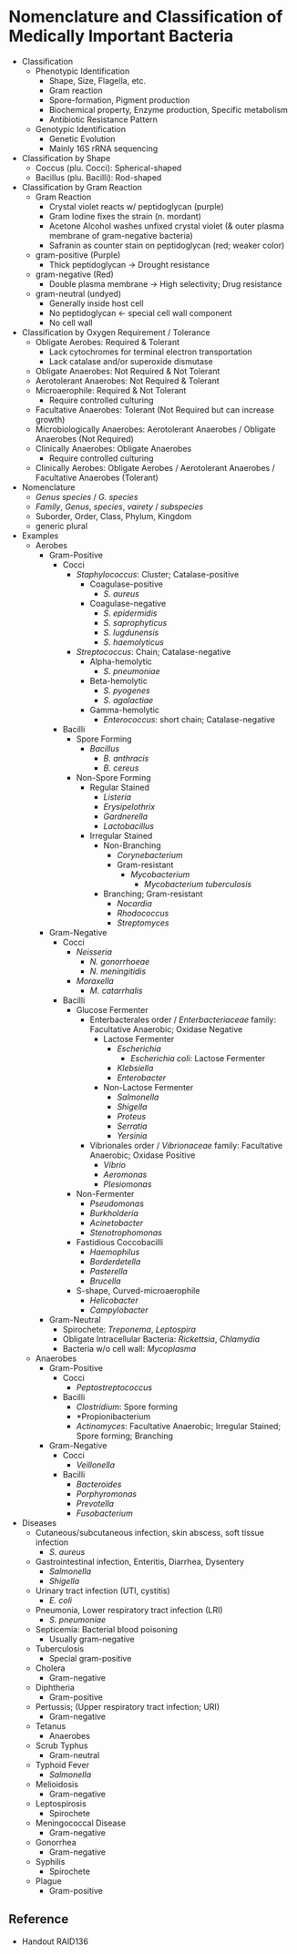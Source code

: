 # Nomenclature and Classification of Medically Important Bacteria

* Classification
  * Phenotypic Identification
    * Shape, Size, Flagella, etc.
    * Gram reaction
    * Spore-formation, Pigment production
    * Biochemical property, Enzyme production, Specific metabolism
    * Antibiotic Resistance Pattern
  * Genotypic Identification
    * Genetic Evolution
    * Mainly 16S rRNA sequencing
* Classification by Shape
  * Coccus (plu. Cocci): Spherical-shaped
  * Bacillus (plu. Bacilli): Rod-shaped
* Classification by Gram Reaction
  * Gram Reaction
    * Crystal violet reacts w/ peptidoglycan (purple)
    * Gram Iodine fixes the strain (n. mordant)
    * Acetone Alcohol washes unfixed crystal violet (& outer plasma membrane of gram-negative bacteria)
    * Safranin as counter stain on peptidoglycan (red; weaker color)
  * gram-positive (Purple)
    * Thick peptidoglycan → Drought resistance
  * gram-negative (Red)
    * Double plasma membrane → High selectivity; Drug resistance
  * gram-neutral (undyed)
    * Generally inside host cell
    * No peptidoglycan ← special cell wall component
    * No cell wall
* Classification by Oxygen Requirement / Tolerance
  * Obligate Aerobes: Required & Tolerant
    * Lack cytochromes for terminal electron transportation
    * Lack catalase and/or superoxide dismutase
  * Obligate Anaerobes: Not Required & Not Tolerant
  * Aerotolerant Anaerobes: Not Required & Tolerant
  * Microaerophile: Required & Not Tolerant
    * Require controlled culturing
  * Facultative Anaerobes: Tolerant (Not Required but can increase growth)
  * Microbiologically Anaerobes: Aerotolerant Anaerobes / Obligate Anaerobes (Not Required)
  * Clinically Anaerobes: Obligate Anaerobes
    * Require controlled culturing
  * Clinically Aerobes: Obligate Aerobes / Aerotolerant Anaerobes / Facultative Anaerobes (Tolerant)
* Nomenclature
  * *Genus species* / *G. species*
  * *Family*, *Genus*, *species*, *vairety* / *subspecies*
  * Suborder, Order, Class, Phylum, Kingdom
  * generic plural
* Examples
  * Aerobes
    * Gram-Positive
      * Cocci
        * *Staphylococcus*: Cluster; Catalase-positive
          * Coagulase-positive
            * *S. aureus*
          * Coagulase-negative
            * *S. epidermidis*
            * *S. saprophyticus*
            * *S. lugdunensis*
            * *S. haemolyticus*
        * *Streptococcus*: Chain; Catalase-negative
          * Alpha-hemolytic
            * *S. pneumoniae*
          * Beta-hemolytic
            * *S. pyogenes*
            * *S. agalactiae*
          * Gamma-hemolytic
            * *Enterococcus*: short chain; Catalase-negative
      * Bacilli
        * Spore Forming
          * *Bacillus*
            * *B. anthracis*
            * *B. cereus*
        * Non-Spore Forming
          * Regular Stained
            * *Listeria*
            * *Erysipelothrix*
            * *Gardnerella*
            * *Lactobacillus*
          * Irregular Stained
            * Non-Branching
              * *Corynebacterium*
              * Gram-resistant
                * *Mycobacterium*
                  * *Mycobacterium tuberculosis*
            * Branching; Gram-resistant
              * *Nocardia*
              * *Rhodococcus*
              * *Streptomyces*
    * Gram-Negative
      * Cocci
        * *Neisseria*
          * *N. gonorrhoeae*
          * *N. meningitidis*
        * *Moraxella*
          * *M. catarrhalis*
      * Bacilli
        * Glucose Fermenter
          * Enterbacterales order / *Enterbacteriaceae* family: Facultative Anaerobic; Oxidase Negative
            * Lactose Fermenter
              * *Escherichia*
                * *Escherichia coli*: Lactose Fermenter
              * *Klebsiella*
              * *Enterobacter*
            * Non-Lactose Fermenter
              * *Salmonella*
              * *Shigella*
              * *Proteus*
              * *Serratia*
              * *Yersinia*
          * Vibrionales order / *Vibrionaceae* family: Facultative Anaerobic; Oxidase Positive
            * *Vibrio*
            * *Aeromonas*
            * *Plesiomonas*
        * Non-Fermenter
          * *Pseudomonas*
          * *Burkholderia*
          * *Acinetobacter*
          * *Stenotrophomonas*
        * Fastidious Coccobacilli
          * *Haemophilus*
          * *Borderdetella*
          * *Pasterella*
          * *Brucella*
        * S-shape, Curved-microaerophile
          * *Helicobacter*
          * *Campylobacter*
    * Gram-Neutral
      * Spirochete: *Treponema*, *Leptospira*
      * Obligate Intracellular Bacteria: *Rickettsia*, *Chlamydia*
      * Bacteria w/o cell wall: *Mycoplasma*
  * Anaerobes
    * Gram-Positive
      * Cocci
        * *Peptostreptococcus*
      * Bacilli
        * *Clostridium*: Spore forming
        * \*Propionibacterium
        * *Actinomyces*: Facultative Anaerobic; Irregular Stained; Spore forming; Branching
    * Gram-Negative
      * Cocci
        * *Veillonella*
      * Bacilli
        * *Bacteroides*
        * *Porphyromonas*
        * *Prevotella*
        * *Fusobacterium*
* Diseases
  * Cutaneous/subcutaneous infection, skin abscess, soft tissue infection
    * *S. aureus*
  * Gastrointestinal infection, Enteritis, Diarrhea, Dysentery
    * *Salmonella*
    * *Shigella*
  * Urinary tract infection (UTI, cystitis)
    * *E. coli*
  * Pneumonia, Lower respiratory tract infection (LRI)
    * *S. pneumoniae*
  * Septicemia: Bacterial blood poisoning
    * Usually gram-negative
  * Tuberculosis
    * Special gram-positive
  * Cholera
    * Gram-negative
  * Diphtheria
    * Gram-positive
  * Pertussis; (Upper respiratory tract infection; URI)
    * Gram-negative
  * Tetanus
    * Anaerobes
  * Scrub Typhus
    * Gram-neutral
  * Typhoid Fever
    * *Salmonella*
  * Melioidosis
    * Gram-negative
  * Leptospirosis
    * Spirochete
  * Meningococcal Disease
    * Gram-negative
  * Gonorrhea
    * Gram-negative
  * Syphilis
    * Spirochete
  * Plague
    * Gram-positive

## Reference

* Handout RAID136
